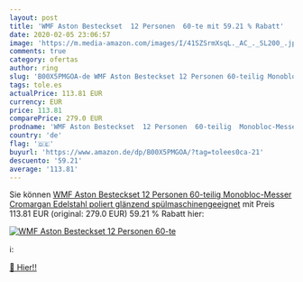 ```yaml
---
layout: post
title: 'WMF Aston Besteckset  12 Personen  60-te mit 59.21 % Rabatt'
date: 2020-02-05 23:06:57
image: 'https://m.media-amazon.com/images/I/41SZSrmXsqL._AC_._SL200_.jpg'
comments: true
category: ofertas
author: ring
slug: 'B00X5PMGOA-de WMF Aston Besteckset 12 Personen 60-teilig Monobloc-Messer...'
tags: tole.es
actualPrice: 113.81 EUR
currency: EUR
price: 113.81
comparePrice: 279.0 EUR
prodname: 'WMF Aston Besteckset  12 Personen  60-teilig  Monobloc-Messer  Cromargan Edelstahl poliert  glänzend  spülmaschinengeeignet'
country: 'de'
flag: '🇩🇪'
buyurl: 'https://www.amazon.de/dp/B00X5PMGOA/?tag=tolees0ca-21'
descuento: '59.21'
average: '113.81'
---
```


Sie können [WMF Aston Besteckset  12 Personen  60-teilig  Monobloc-Messer  Cromargan Edelstahl poliert  glänzend  spülmaschinengeeignet](https://www.amazon.de/dp/B00X5PMGOA/?tag=tolees0ca-21) mit Preis 113.81 EUR (original: 279.0 EUR) 59.21 % Rabatt hier:

[![WMF Aston Besteckset  12 Personen  60-te](https://m.media-amazon.com/images/I/41SZSrmXsqL._AC_._SL200_.jpg)](https://www.amazon.de/dp/B00X5PMGOA/?tag=tolees0ca-21)

ℹ️:


[🛒 Hier!!](https://www.amazon.de/dp/B00X5PMGOA/?tag=tolees0ca-21)
